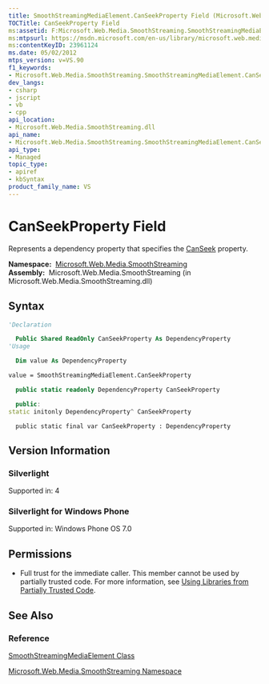 ```yaml
---
title: SmoothStreamingMediaElement.CanSeekProperty Field (Microsoft.Web.Media.SmoothStreaming)
TOCTitle: CanSeekProperty Field
ms:assetid: F:Microsoft.Web.Media.SmoothStreaming.SmoothStreamingMediaElement.CanSeekProperty
ms:mtpsurl: https://msdn.microsoft.com/en-us/library/microsoft.web.media.smoothstreaming.smoothstreamingmediaelement.canseekproperty(v=VS.90)
ms:contentKeyID: 23961124
ms.date: 05/02/2012
mtps_version: v=VS.90
f1_keywords:
- Microsoft.Web.Media.SmoothStreaming.SmoothStreamingMediaElement.CanSeekProperty
dev_langs:
- csharp
- jscript
- vb
- cpp
api_location:
- Microsoft.Web.Media.SmoothStreaming.dll
api_name:
- Microsoft.Web.Media.SmoothStreaming.SmoothStreamingMediaElement.CanSeekProperty
api_type:
- Managed
topic_type:
- apiref
- kbSyntax
product_family_name: VS
---
```


# CanSeekProperty Field

Represents a dependency property that specifies the [CanSeek](smoothstreamingmediaelement-canseek-property-microsoft-web-media-smoothstreaming_1.md) property.

**Namespace:**  [Microsoft.Web.Media.SmoothStreaming](microsoft-web-media-smoothstreaming-namespace_1.md)  
**Assembly:**  Microsoft.Web.Media.SmoothStreaming (in Microsoft.Web.Media.SmoothStreaming.dll)

## Syntax

```vb
'Declaration

  Public Shared ReadOnly CanSeekProperty As DependencyProperty
'Usage

  Dim value As DependencyProperty

value = SmoothStreamingMediaElement.CanSeekProperty
```

```csharp
  public static readonly DependencyProperty CanSeekProperty
```

```cpp
  public:
static initonly DependencyProperty^ CanSeekProperty
```

```jscript
  public static final var CanSeekProperty : DependencyProperty
```

## Version Information

### Silverlight

Supported in: 4  

### Silverlight for Windows Phone

Supported in: Windows Phone OS 7.0  

## Permissions

  - Full trust for the immediate caller. This member cannot be used by partially trusted code. For more information, see [Using Libraries from Partially Trusted Code](https://msdn.microsoft.com/library/8skskf63).

## See Also

### Reference

[SmoothStreamingMediaElement Class](smoothstreamingmediaelement-class-microsoft-web-media-smoothstreaming_1.md)

[Microsoft.Web.Media.SmoothStreaming Namespace](microsoft-web-media-smoothstreaming-namespace_1.md)

